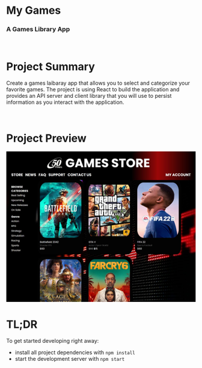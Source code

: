# My Games
### A Games Library App

<br>

# Project Summary

Create a games laibaray app that allows you to select and categorize your favorite games. The project is using React to build the application and provides an API server and client library that you will use to persist information as you interact with the application.

<br>

# Project Preview
![Alt Text](./games-store-2.0.0.jpg?raw=true 'Project Preview')

# TL;DR

To get started developing right away:

* install all project dependencies with `npm install`
* start the development server with `npm start`